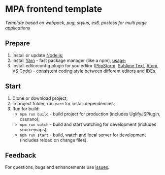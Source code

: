 # MPA frontend template
_Template based on webpack, pug, stylus, es6, postcss for multi page applications_

## Prepare
1. Install or update [Node.js](https://nodejs.org/en/);
1. Install [Yarn](https://yarnpkg.com/lang/en/) - fast package manager (like a npm), [usage](https://yarnpkg.com/en/docs/usage);
1. Install editorconfig plugin for you editor ([PhpStorm](https://plugins.jetbrains.com/plugin/7294-editorconfig), [Sublime Text](https://packagecontrol.io/packages/EditorConfig), [Atom](https://atom.io/packages/editorconfig), [VS Code](https://marketplace.visualstudio.com/items?itemName=EditorConfig.EditorConfig)) - consistent coding style between different editors and IDEs.

## Start
1. Clone or download project;
1. In project folder, run `yarn` for install dependencies;
1. Run for build:
    * `npm run build` - build project for production (includes UglifyJSPlugin, cssnano);
    * `npm run watch` - build and start watching for development (includes sourcemaps);
    * `npm run start` - build, watch and local server for development (includes reload on change files).
    
## Feedback
For questions, bugs and enhancements use [issues](https://github.com/evgen3/mpa-frontend-template/issues).
